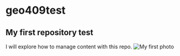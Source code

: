 # geo409test
## My first repository test
I will explore how to manage content with this repo.
![My first photo](http://www.worldmap1.com/map/united-states/kentucky/Kentucky_cities_map.gif)